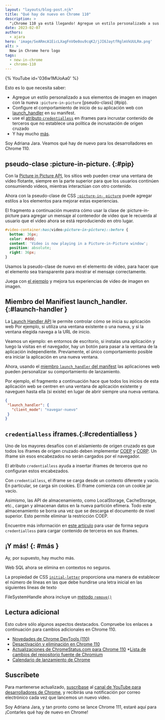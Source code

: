 ```yaml
---
layout: "layouts/blog-post.njk"
title: "Qué hay de nuevo en Chrome 110"
description: >
  "¡Chrome 110 ya está llegando! Agregue un estilo personalizado a sus elementos de picture-in-picture con la nueva :picture-in-picture pseudo-class, configure el comportamiento de inicio de su aplicación web con launch_handler, use el atributo credentialless en iframes para incrustar contenido de terceros que no establezca una política de incrustación de origen cruzado y mucho más."
date: 2023-02-07
authors:
  - ajara
hero: 'image/SeARmcA1EicLXagFnVOe0ou9cqK2/jJI6JaytfRglmVkUULRm.png'
alt: >
  New in Chrome hero logo
tags:
  - new-in-chrome
  - chrome-110
---
```


{% YouTube id='036w1MUoAa0' %}

Esto es lo que necesita saber:

* Agregue un estilo personalizado a sus elementos de imagen en imagen con la nueva `:picture-in-picture` [pseudo-class] (#pip).
* Configure el comportamiento de inicio de su aplicación web con [launch_handler](#launch-handler) en su manifest.
* use el [atributo `credentialless`](#credentialless) en iframes para incrustar contenido de terceros que no establece una política de incrustación de origen cruzado
* Y hay mucho [más](#más).

Soy Adriana Jara. Veamos qué hay de nuevo para los desarrolladores en Chrome 110.


## pseudo-clase :picture-in-picture. {:#pip}
Con la [Picture in Picture API](https://developer.mozilla.org/docs/Web/API/Picture-in-Picture_API), los sitios web pueden crear una ventana de video flotante, siempre en la parte superior para que los usuarios continúen consumiendo videos, mientras interactúan con otro contenido.

Ahora con la pseudo-clase de CSS [`:picture-in- picture`](https://developer.mozilla.org/docs/Web/CSS/:picture-in-picture) puede agregar estilos a los elementos para mejorar estas experiencias.

El fragmento a continuación muestra cómo usar la clase de :picture-in-picture para agregar un mensaje al contenedor de video que le recuerda al usuario que el video ahora se está reproduciendo en otro lugar.

```css
#video-container:has(video:picture-in-picture)::before {
  bottom: 36px;
  color: #ddd;
  content: 'Video is now playing in a Picture-in-Picture window';
  position: absolute;
  right: 36px;
}
```

Usamos la pseudo-clase de nuevo en el elemento de video, para hacer que el elemento sea transparente para mostrar el mensaje correctamente.

Juega con [el ejemplo](https://googlechrome.github.io/samples/picture-in-picture/) y mejora tus experiencias de video de imagen en imagen.

## Miembro del Manifiest launch_handler.{:#launch-handler }

La [Launch Handler API](/docs/web-platform/launch-handler/) le permite controlar cómo se inicia su aplicación web Por ejemplo, si utiliza una ventana existente o una nueva, y si la ventana elegida navega a la URL de inicio.

Veamos un ejemplo: en entornos de escritorio, si instalas una aplicación y luego la visitas en el navegador, hay un botón para pasar a la ventana de la aplicación independiente.
Previamente, el único comportamiento posible era iniciar la aplicación en una nueva ventana.

Ahora, usando el [miembro `launch_handler` del manifest](/docs/web-platform/launch-handler/#the-launch_handler-manifest-member) las aplicaciones web pueden personalizar su comportamiento de lanzamiento.

Por ejemplo, el fragmento a continuación hace que todos los inicios de esta aplicación web se centren en una ventana de aplicación existente y naveguen hasta ella (si existe) en lugar de abrir siempre una nueva ventana.

```json
{
 "launch_handler": {
   "client_mode": "navegar-nuevo"
 }
}

```


## `credentialless` iframes.{:#credentialless }
Uno de los mayores desafíos con el aislamiento de origen cruzado es que todos los iframes de origen cruzado deben implementar [COEP](https://developer.mozilla.org/docs/Web/HTTP/Headers/Cross-Origin-Embedder-Policy) y [CORP](https://developer.mozilla.org/docs/Web/HTTP/Headers/Cross-Origin-Resource-Policy). Un iframe sin esos encabezados no serán cargados por el navegador.

El atributo `credentialless` ayuda a insertar iframes de terceros que no configuran estos encabezados.

Con `credentialless`, el iframe se carga desde un contexto diferente y vacío. En particular, se carga sin cookies. El iframe comienza con un cookie jar vacío.

Asimismo, las API de almacenamiento, como LocalStorage, CacheStorage, etc., cargan y almacenan datos en la nueva partición efímera. Todo este almacenamiento se borra una vez que se descarga el documento de nivel superior. Esto permite eliminar la restricción COEP.

Encuentre más información en [este artículo](/blog/iframe-credentialless/) para usar de forma segura `credentialless` para cargar contenido de terceros en sus iframes.

## ¡Y más! {: #más }

Ay, por supuesto, hay mucho más.

Web SQL ahora se elimina en contextos no seguros.

La propiedad de CSS [`initial-letter`](https://developer.mozilla.org/docs/Web/CSS/initial-letter) proporciona una manera de establecer el número de líneas en las que debe hundirse una letra inicial en las siguientes líneas de texto

FileSystemHandle ahora incluye un [método `remove()`](https://developer.mozilla.org/docs/Web/API/FileSystemHandle/remove)

## Lectura adicional

Esto cubre sólo algunos aspectos destacados. Compruebe los enlaces a continuación para cambios adicionales en Chrome 110.

* [Novedades de Chrome DevTools (110)](/blog/new-in-devtools-110/)
* [Desactivación y eliminación en Chrome 110](/blog/deps-rems-110/)
* [Actualizaciones de ChromeStatus.com para Chrome 110](https://www.chromestatus.com/features#milestone%3D108)
*[Lista de cambios del repositorio fuente de Chromium](https://chromium.googlesource.com/chromium/src/+log/109.0.5414.128..110.0.5481.9)
* [Calendario de lanzamiento de Chrome](https://chromiumdash.appspot.com/schedule)

## Suscríbete

Para mantenerse actualizado, [suscríbase](https://goo.gl/6FP1a5) al
[canal de YouTube para desarrolladores de Chrome](https://www.youtube.com/user/ChromeDevelopers/),
y recibirás una notificación por correo electrónico cada vez que lancemos un nuevo video.

Soy Adriana Jara, y tan pronto como se lance Chrome 111, estaré aquí para
¡Contarles qué hay de nuevo en Chrome!
